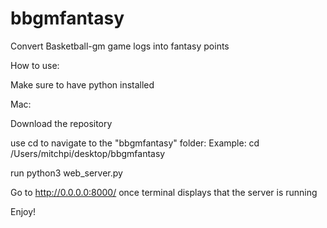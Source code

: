 # bbgmfantasy

Convert Basketball-gm game logs into fantasy points

How to use:

Make sure to have python installed

Mac:

Download the repository

use cd to navigate to the "bbgmfantasy" folder: Example: cd /Users/mitchpi/desktop/bbgmfantasy

run python3 web_server.py

Go to http://0.0.0.0:8000/ once terminal displays that the server is running

Enjoy!

